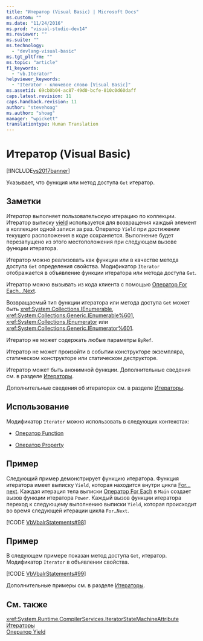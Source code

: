 ```yaml
---
title: "Итератор (Visual Basic) | Microsoft Docs"
ms.custom: ""
ms.date: "11/24/2016"
ms.prod: "visual-studio-dev14"
ms.reviewer: ""
ms.suite: ""
ms.technology: 
  - "devlang-visual-basic"
ms.tgt_pltfrm: ""
ms.topic: "article"
f1_keywords: 
  - "vb.Iterator"
helpviewer_keywords: 
  - "Iterator - ключевое слово [Visual Basic]"
ms.assetid: 69cb0b04-ac87-49d0-bcfe-810c0d60daff
caps.latest.revision: 11
caps.handback.revision: 11
author: "stevehoag"
ms.author: "shoag"
manager: "wpickett"
translationtype: Human Translation
---
```

# Итератор (Visual Basic)
[!INCLUDE[vs2017banner](../../../csharp/includes/vs2017banner.md)]

Указывает, что функция или метод доступа `Get` итератор.  
  
## Заметки  
 *Итератор* выполняет пользовательскую итерацию по коллекции.  Итератор выписку [yield](../../../visual-basic/language-reference/statements/yield-statement.md) используется для возвращения каждый элемент в коллекции одной записи за раз.  Оператор `Yield` при достижении текущего расположения в коде сохраняется.  Выполнение будет перезапущено из этого местоположения при следующем вызове функции итератора.  
  
 Итератор можно реализовать как функции или в качестве метода доступа `Get` определения свойства.  Модификатор `Iterator` отображается в объявление функции итератора или метода доступа `Get`.  
  
 Итератор можно вызывать из кода клиента с помощью [Оператор For Each...Next](../../../visual-basic/language-reference/statements/for-each-next-statement.md).  
  
 Возвращаемый тип функции итератора или метода доступа `Get` может быть <xref:System.Collections.IEnumerable>, <xref:System.Collections.Generic.IEnumerable%601>, <xref:System.Collections.IEnumerator> или <xref:System.Collections.Generic.IEnumerator%601>.  
  
 Итератор не может содержать любые параметры `ByRef`.  
  
 Итератор не может произойти в событии конструкторе экземпляра, статическом конструкторе или статическом деструкторе.  
  
 Итератор может быть анонимной функции.  Дополнительные сведения см. в разделе [Итераторы](../Topic/Iterators%20\(C%23%20and%20Visual%20Basic\).md).  
  
 Дополнительные сведения об итераторах см. в разделе [Итераторы](../Topic/Iterators%20\(C%23%20and%20Visual%20Basic\).md).  
  
## Использование  
 Модификатор `Iterator` можно использовать в следующих контекстах:  
  
-   [Оператор Function](../../../visual-basic/language-reference/statements/function-statement.md)  
  
-   [Оператор Property](../../../visual-basic/language-reference/statements/property-statement.md)  
  
## Пример  
 Следующий пример демонстрирует функцию итератора.  Функция итератора имеет выписку `Yield`, которая находится внутри цикла [For… next](../../../visual-basic/language-reference/statements/for-next-statement.md).  Каждая итерация тела выписки [Оператор For Each](../../../visual-basic/language-reference/statements/for-each-next-statement.md) в `Main` создает вызов функции итератора `Power`.  Каждый вызов функции итератора переход к следующему выполнению выписки `Yield`, которая происходит во время следующей итерации цикла `For…Next`.  
  
 [!CODE [VbVbalrStatements#98](../CodeSnippet/VS_Snippets_VBCSharp/VbVbalrStatements#98)]  
  
## Пример  
 В следующем примере показан метод доступа `Get`, итератор.  Модификатор `Iterator` в объявлении свойства.  
  
 [!CODE [VbVbalrStatements#99](../CodeSnippet/VS_Snippets_VBCSharp/VbVbalrStatements#99)]  
  
 Дополнительные примеры см. в разделе [Итераторы](../Topic/Iterators%20\(C%23%20and%20Visual%20Basic\).md).  
  
## См. также  
 <xref:System.Runtime.CompilerServices.IteratorStateMachineAttribute>   
 [Итераторы](../Topic/Iterators%20\(C%23%20and%20Visual%20Basic\).md)   
 [Оператор Yield](../../../visual-basic/language-reference/statements/yield-statement.md)
